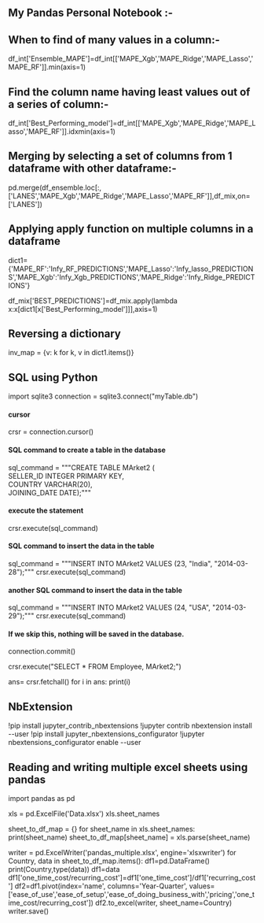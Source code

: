 ## My Pandas Personal Notebook :-

## When to find of many values in a column:-
df_int['Ensemble_MAPE']=df_int[['MAPE_Xgb','MAPE_Ridge','MAPE_Lasso','MAPE_RF']].min(axis=1)

## Find the column name having least values out of a series of column:-
df_int['Best_Performing_model']=df_int[['MAPE_Xgb','MAPE_Ridge','MAPE_Lasso','MAPE_RF']].idxmin(axis=1)

## Merging by selecting a set of columns from 1 dataframe with other dataframe:-
pd.merge(df_ensemble.loc[:,['LANES','MAPE_Xgb','MAPE_Ridge','MAPE_Lasso','MAPE_RF']],df_mix,on=['LANES'])


## Applying apply function on multiple columns in a dataframe
dict1={'MAPE_RF':'Infy_RF_PREDICTIONS','MAPE_Lasso':'Infy_lasso_PREDICTIONS','MAPE_Xgb':'Infy_Xgb_PREDICTIONS','MAPE_Ridge':'Infy_Ridge_PREDICTIONS'}

df_mix['BEST_PREDICTIONS']=df_mix.apply(lambda x:x[dict1[x['Best_Performing_model']]],axis=1)

## Reversing  a dictionary
inv_map = {v: k for k, v in dict1.items()}


## SQL using Python
import sqlite3 
connection = sqlite3.connect("myTable.db")

#### cursor  
crsr = connection.cursor() 
  
#### SQL command to create a table in the database 
sql_command = """CREATE TABLE MArket2 (  
SELLER_ID INTEGER PRIMARY KEY,  
COUNTRY VARCHAR(20),  
JOINING_DATE DATE);"""
  
  
#### execute the statement 
crsr.execute(sql_command) 
  
  
#### SQL command to insert the data in the table 
sql_command = """INSERT INTO MArket2 VALUES (23, "India", "2014-03-28");"""
crsr.execute(sql_command) 
  
#### another SQL command to insert the data in the table 
sql_command = """INSERT INTO MArket2 VALUES (24, "USA", "2014-03-29");"""
crsr.execute(sql_command) 

#### If we skip this, nothing will be saved in the database. 
connection.commit() 

crsr.execute("SELECT * FROM Employee, MArket2;")


ans= crsr.fetchall() 
for i in ans: 
    print(i) 


## NbExtension
!pip install jupyter_contrib_nbextensions
!jupyter contrib nbextension install --user
!pip install jupyter_nbextensions_configurator
!jupyter nbextensions_configurator enable --user



## Reading and writing multiple excel sheets using pandas
import pandas as pd

xls = pd.ExcelFile('Data.xlsx')
xls.sheet_names

sheet_to_df_map = {}
for sheet_name in xls.sheet_names:
    print(sheet_name)
    sheet_to_df_map[sheet_name] = xls.parse(sheet_name)

writer = pd.ExcelWriter('pandas_multiple.xlsx', engine='xlsxwriter')
for Country, data in sheet_to_df_map.items():
    df1=pd.DataFrame()
    print(Country,type(data))
    df1=data
    df1['one_time_cost/recurring_cost']=df1['one_time_cost']/df1['recurring_cost']
    df2=df1.pivot(index='name', columns='Year-Quarter', values=['ease_of_use','ease_of_setup','ease_of_doing_business_with','pricing','one_time_cost/recurring_cost'])
    df2.to_excel(writer, sheet_name=Country)
writer.save()



